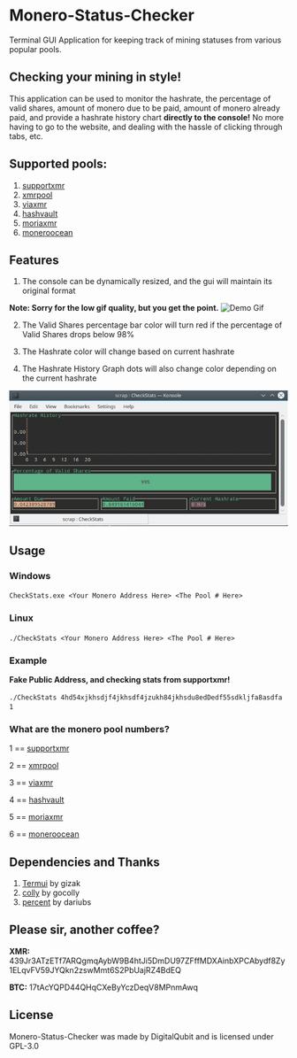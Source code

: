 # Monero-Status-Checker

Terminal GUI Application for keeping track of mining statuses from various popular pools. 

## Checking your mining in style!

This application can be used to monitor the hashrate, the percentage of valid shares, amount of monero due to be paid, amount of monero already paid, and provide a hashrate history chart **directly to the console!** No more having to go to the website, and dealing with the hassle of clicking through tabs, etc. 

## Supported pools: 

1. [supportxmr](https://supportxmr.com)
2. [xmrpool](https://xmrpool.net)
3. [viaxmr](https://viaxmr.com)
4. [hashvault](https://monero.hashvault.pro)
5. [moriaxmr](https://moriaxmr.com)
6. [moneroocean](https://moneroocean.stream)

## Features 

1. The console can be dynamically resized, and the gui will maintain its original format

**Note: Sorry for the low gif quality, but you get the point.**
![Demo Gif](https://github.com/DigitalQubit/Monero-Status-Checker/raw/master/mydemo.gif)

2. The Valid Shares percentage bar color will turn red if the percentage of Valid Shares drops below 98%

3. The Hashrate color will change based on current hashrate

4. The Hashrate History Graph dots will also change color depending on the current hashrate

![Demo Image](https://github.com/DigitalQubit/Monero-Status-Checker/raw/master/DemoCheckStats.png)

## Usage

### Windows

`CheckStats.exe <Your Monero Address Here> <The Pool # Here>`

### Linux 

`./CheckStats <Your Monero Address Here> <The Pool # Here>`

### Example 
**Fake Public Address, and checking stats from supportxmr!**

`./CheckStats 4hd54xjkhsdjf4jkhsdf4jzukh84jkhsdu8edDedf55sdkljfa8asdfa 1`

### What are the monero pool numbers?
1 == [supportxmr](https://supportxmr.com)

2 == [xmrpool](https://xmrpool.net)

3 == [viaxmr](https://viaxmr.com)

4 == [hashvault](https://monero.hashvault.pro)

5 == [moriaxmr](https://moriaxmr.com)

6 == [moneroocean](https://moneroocean.stream)

## Dependencies and Thanks

1. [Termui](https://github.com/gizak/termui) by gizak
2. [colly](https://github.com/gocolly/colly) by gocolly
3. [percent](https://github.com/dariubs/percent) by dariubs

## Please sir, another coffee?

**XMR:** 439Jr3ATzETf7ARQgmqAybW9B4htJi5DmDU97ZFffMDXAinbXPCAbydf8Zy1ELqvFV59JYQkn2zswMmt6S2PbUajRZ4BdEQ

**BTC:** 17tAcYQPD44QHqCXeByYczDeqV8MPnmAwq

## License

Monero-Status-Checker was made by DigitalQubit and is licensed under GPL-3.0
